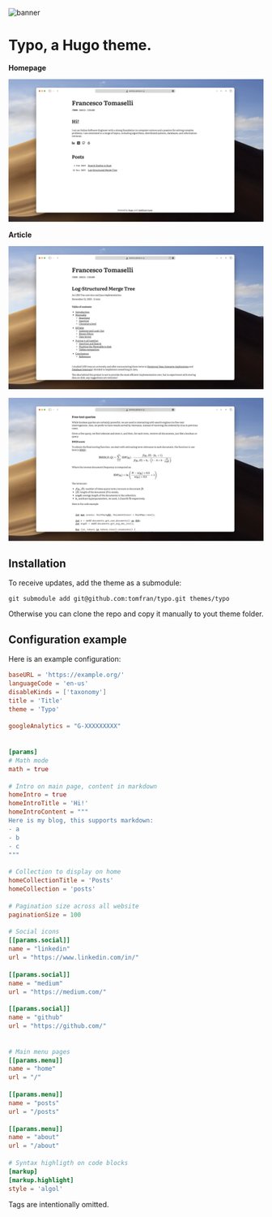 ![banner](misc/readme.png)

# Typo, a Hugo theme.

**Homepage**

![1](misc/1.png)

**Article**

![1](misc/2.png)

![1](misc/3.png)

## Installation

To receive updates, add the theme as a submodule: 
```
git submodule add git@github.com:tomfran/typo.git themes/typo
```

Otherwise you can clone the repo and copy it manually to yout theme folder.

## Configuration example

Here is an example configuration:

```toml
baseURL = 'https://example.org/'
languageCode = 'en-us'
disableKinds = ['taxonomy']
title = 'Title'
theme = 'Typo'

googleAnalytics = "G-XXXXXXXXX"


[params]
# Math mode
math = true

# Intro on main page, content in markdown
homeIntro = true
homeIntroTitle = 'Hi!'
homeIntroContent = """
Here is my blog, this supports markdown: 
- a
- b
- c
"""

# Collection to display on home
homeCollectionTitle = 'Posts'
homeCollection = 'posts'

# Pagination size across all website
paginationSize = 100

# Social icons
[[params.social]]
name = "linkedin"
url = "https://www.linkedin.com/in/"

[[params.social]]
name = "medium"
url = "https://medium.com/"

[[params.social]]
name = "github"
url = "https://github.com/"


# Main menu pages
[[params.menu]]
name = "home"
url = "/"

[[params.menu]]
name = "posts"
url = "/posts"

[[params.menu]]
name = "about"
url = "/about"

# Syntax highligth on code blocks
[markup]
[markup.highlight]
style = 'algol'
```

Tags are intentionally omitted.